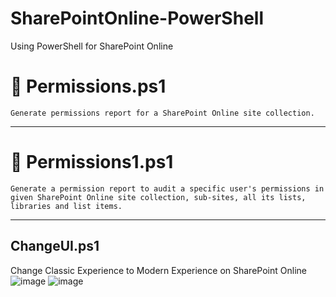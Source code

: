 # SharePointOnline-PowerShell
Using PowerShell for SharePoint Online

# 🔐 Permissions.ps1
`Generate permissions report for a SharePoint Online site collection.`
***
# 🔐 Permissions1.ps1
` Generate a permission report to audit a specific user's permissions in given SharePoint Online site collection, sub-sites, all its lists, libraries and list items. `
***
## ChangeUI.ps1
Change Classic Experience to Modern Experience on SharePoint Online
![image](https://user-images.githubusercontent.com/19554935/60390114-de7fbd80-9a9c-11e9-9ab5-92eca3f94a34.png)
![image](https://user-images.githubusercontent.com/19554935/60390125-5cdc5f80-9a9d-11e9-8b8c-506e4f7f539b.png)
